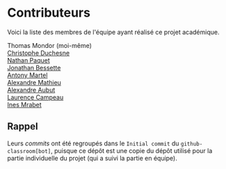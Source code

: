 # Contributeurs
Voici la liste des membres de l'équipe ayant réalisé ce projet académique.

Thomas Mondor (moi-même)   
[Christophe Duchesne](https://github.com/cduchesne1)  
[Nathan Paquet](https://github.com/NathPaquet)  
[Jonathan Bessette](https://github.com/JoBess7)  
[Antony Martel](https://github.com/Anto2223)  
[Alexandre Mathieu](https://github.com/alexmathieu22)  
[Alexandre Aubut](https://github.com/alexaubut)  
[Laurence Campeau](https://github.com/Laurence-Campeau)  
[Ines Mrabet](https://github.com/Ines-Mrabet)

## Rappel
Leurs _commits_ ont été regroupés dans le `Initial commit` du `github-classroom[bot]`, puisque ce dépôt est une copie du dépôt utilisé pour la partie individuelle du projet (qui a suivi la partie en équipe).